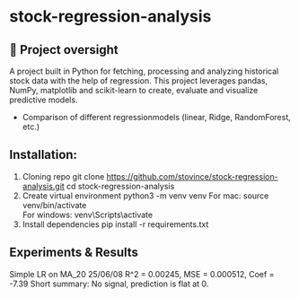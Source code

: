 # stock-regression-analysis

## 🚀 Project oversight
A project built in Python for fetching, processing and analyzing historical stock data with the help of regression. This project leverages pandas, NumPy, matplotlib and scikit-learn to create, evaluate and visualize predictive models.
- Comparison of different regressionmodels (linear, Ridge, RandomForest, etc.)

## Installation:
1. Cloning repo
  git clone https://github.com/stovince/stock-regression-analysis.git
  cd stock-regression-analysis
2. Create virtual environment
  python3 -m venv venv
  For mac: source venv/bin/activate      
  For windows: venv\Scripts\activate
3. Install dependencies
   pip install -r requirements.txt

## Experiments & Results
Simple LR on MA_20
25/06/08
R^2 = 0.00245, MSE = 0.000512, Coef = -7.39 
Short summary: No signal, prediction is flat at 0.
